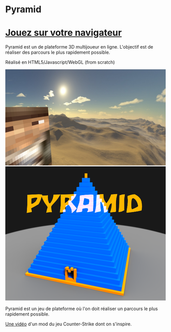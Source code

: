 # Pyramid 
# [Jouez sur votre navigateur](http://www.bazia.net:1326/ "http://www.bazia.net:1326/")

Pyramid est un de plateforme 3D multijoueur en ligne.
L'objectif est de réaliser des parcours le plus rapidement possible. 

Réalisé en HTML5/Javascript/WebGL (from scratch)

![c bo](.//splash2.jpg)
![Alt text](./splash.png)

Pyramid est un jeu de plateforme où l'on doit réaliser un parcours le plus rapidement possible.

[Une vidéo](https://www.youtube.com/watch?v=XQ-hyYrXqfk "Vidéo youtube") d'un mod du jeu Counter-Strike dont on s'inspire.
